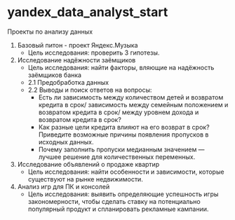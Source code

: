 # yandex_data_analyst_start
Проекты по анализу данных
1. Базовый питон - проект Яндекс.Музыка
   - Цель исследования: проверить 3 гипотезы.
2. Исследование надёжности заёмщиков
   - Цель исследования: найти факторы, вляющие на надёжность заёмщиков банка
   - 2.1 Предобработка данных
   - 2.2 Выводы и поиск ответов на вопросы:
      - Есть ли зависимость между количеством детей и возвратом кредита в срок/ зависимость между семейным положением и возвратом кредита в срок/ между уровнем дохода и возвратом кредита в срок?
      - Как разные цели кредита влияют на его возврат в срок? Приведите возможные причины появления пропусков в исходных данных.
      - Почему заполнить пропуски медианным значением — лучшее решение для количественных переменных.
3. Исследование объявлений о продаже квартир
   - Цель исследования: найти особенности и зависимости, которые существуют на рынке недвижимости.
4. Анализ игр для ПК и консолей
   - Цель исследования: выявить определяющие успешность игры закономерности, чтобы сделать ставку на потенциально популярный продукт и спланировать рекламные кампании.
